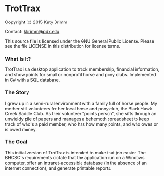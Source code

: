# TrotTrax
Copyright (c) 2015 Katy Brimm

Contact: kbrimm@pdx.edu

This source file is licensed under the GNU General Public License. Please see the file LICENSE in this distribution for license terms.

### What Is It?
TrotTrax is a desktop application to track membership, financial information, and show points for small or nonprofit horse and pony clubs. Implemented in C# with a SQL database.

### The Story
I grew up in a semi-rural environment with a family full of horse people. My mother still volunteers for her local horse and pony club, the Black Hawk Creek Saddle Club. As their volunteer "points person", she sifts through an unwieldy pile of papers and manages a behemoth spreadsheet to keep track of who's a paid member, who has how many points, and who owes or is owed money.

### The Goal
This initial version of TrotTrax is intended to make that job easier. The BHCSC's requirements dictate that the application run on a Windows computer, offer an intranet-accessible database (in the absence of an internet connection), and generate printable reports.
